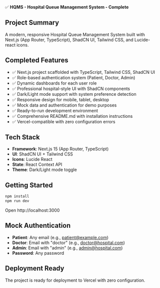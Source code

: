 ✅ **HQMS - Hospital Queue Management System - Complete**

## Project Summary
A modern, responsive Hospital Queue Management System built with Next.js (App Router, TypeScript), ShadCN UI, Tailwind CSS, and Lucide-react icons.

## Completed Features
- ✅ Next.js project scaffolded with TypeScript, Tailwind CSS, ShadCN UI
- ✅ Role-based authentication system (Patient, Doctor, Admin)
- ✅ Dynamic dashboards for each user role
- ✅ Professional hospital-style UI with ShadCN components
- ✅ Dark/Light mode support with system preference detection
- ✅ Responsive design for mobile, tablet, desktop
- ✅ Mock data and authentication for demo purposes
- ✅ Ready-to-run development environment
- ✅ Comprehensive README.md with installation instructions
- ✅ Vercel-compatible with zero configuration errors

## Tech Stack
- **Framework**: Next.js 15 (App Router, TypeScript)
- **UI**: ShadCN UI + Tailwind CSS
- **Icons**: Lucide React
- **State**: React Context API
- **Theme**: Dark/Light mode toggle

## Getting Started
```bash
npm install
npm run dev
```
Open http://localhost:3000

## Mock Authentication
- **Patient**: Any email (e.g., patient@example.com)
- **Doctor**: Email with "doctor" (e.g., doctor@hospital.com)  
- **Admin**: Email with "admin" (e.g., admin@hospital.com)
- **Password**: Any password

## Deployment Ready
The project is ready for deployment to Vercel with zero configuration.
